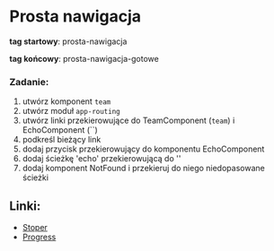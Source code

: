 # Prosta nawigacja

**tag startowy**: prosta-nawigacja

**tag końcowy**: prosta-nawigacja-gotowe

### Zadanie:
1. utwórz komponent `team`
1. utwórz moduł `app-routing`
1. utwórz linki przekierowujące do TeamComponent (`team`) i EchoComponent (``)
1. podkreśl bieżący link
1. dodaj przycisk przekierowujący do komponentu EchoComponent
1. dodaj ścieżkę 'echo' przekierowującą do ''
1. dodaj komponent NotFound i przekieruj do niego niedopasowane ścieżki

## Linki:
- [Stoper](https://vclock.com/stopwatch/#)
- [Progress](https://docs.google.com/spreadsheets/d/1nRTxDM1nSRz4mBU_tiln9GKsfncoPwonR0h6qGYxb_Q/edit#gid=285080725)
